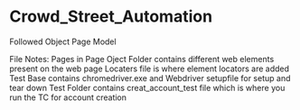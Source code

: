# Crowd_Street_Automation
Followed Object Page Model


File Notes:
Pages in Page Oject Folder contains different web elements present on the web page
Locaters file is where element locators are added 
Test Base contains chromedriver.exe and Webdriver setupfile for setup and tear down
Test Folder contains creat_account_test file which is where you run the TC for account creation
